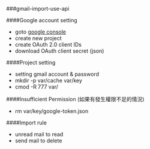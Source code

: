 ###gmail-import-use-api

####Google account setting
- goto [google console](https://console.developers.google.com/apis/credentials)
- create new project
- create OAuth 2.0 client IDs
- download OAuth client secret (json)

####Project setting
- setting gmail account & password
- mkdir -p var/cache var/key
- cmod -R 777 var/

####Insufficient Permission (如果有發生權限不足的情況)
- rm var/key/google-token.json

####Import rule
- unread mail to read
- send mail to delete
